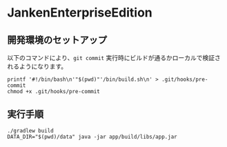 # JankenEnterpriseEdition

## 開発環境のセットアップ

以下のコマンドにより、`git commit` 実行時にビルドが通るかローカルで検証されるようになります。

```shell
printf '#!/bin/bash\n'"$(pwd)"'/bin/build.sh\n' > .git/hooks/pre-commit
chmod +x .git/hooks/pre-commit
```

## 実行手順

```shell
./gradlew build
DATA_DIR="$(pwd)/data" java -jar app/build/libs/app.jar
```
